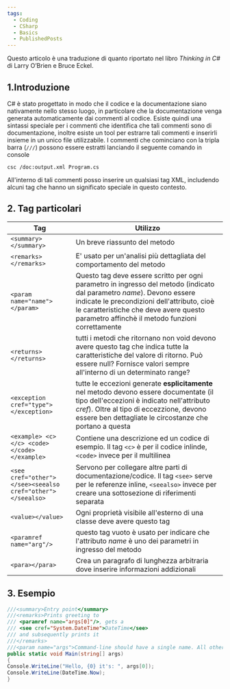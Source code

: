 ```yaml
---
tags:
  - Coding
  - CSharp
  - Basics
  - PublishedPosts
---
```

Questo articolo è una traduzione di quanto riportato nel libro _Thinking in C#_ di Larry O’Brien e Bruce Eckel.
## 1.Introduzione
C# è stato progettato in modo che il codice e la documentazione siano nativamente nello stesso luogo, in particolare che la documentazione venga generata automaticamente dai commenti al codice.
Esiste quindi una sintassi speciale per i commenti che identifica che tali commenti sono di documentazione, inoltre esiste un tool per estrarre tali commenti e inserirli insieme in un unico file utilizzabile.
I commenti che cominciano con la tripla barra (`///`) possono essere estratti lanciando il seguente comando in console
```
csc /doc:output.xml Program.cs
```
All'interno di tali commenti posso inserire un qualsiasi tag XML, includendo alcuni tag che hanno un significato speciale in questo contesto.
## 2. Tag particolari

| Tag | Utilizzo |
|--------|--------|
|`<summary></summary>`|Un breve riassunto del metodo|
|`<remarks></remarks>`|E' usato per un'analisi più dettagliata del comportamento del metodo|
|`<param name="name"></param>`|Questo tag deve essere scritto per ogni parametro in ingresso del metodo (indicato dal parametro _name_). Devono essere indicate le precondizioni dell'attributo, cioè le caratteristiche che deve avere questo parametro affinchè il metodo funzioni correttamente|
|`<returns></returns>`|tutti i metodi che ritornano non void devono avere questo tag che indica tutte la caratteristiche del valore di ritorno. Può essere null? Fornisce valori sempre all'interno di un determinato range?|
|`<exception cref="type"></exception>`|tutte le eccezioni generate **esplicitamente** nel metodo devono essere documentate (il tipo dell'eccezioni è indicato nell'attributo _cref_). Oltre al tipo di eccezzione, devono essere ben dettagliate le circostanze che portano a questa|
|`<example> <c></c> <code></code></example>`|Contiene una descrizione ed un codice di esempio. Il tag `<c>` è per il codice inlinde, `<code>` invece per il multilinea|
|`<see cref="other"></see><seealso cref="other"></seealso>`|Servono per collegare altre parti di documentazione/codice. Il tag `<see>` serve per le referenze inline, `<seealso>` invece per creare una sottosezione di riferimenti separata|
| `<value></value>` |Ogni proprietà visibile all'esterno di una classe deve avere questo tag|
|`<paramref name="arg"/>`|questo tag vuoto è usato per indicare che l'attributo _name_ è uno dei parametri in ingresso del metodo|
|`<para></para>`|Crea un paragrafo di lunghezza arbitraria dove inserire informazioni addizionali|

## 3. Esempio

```c#
///<summary>Entry point</summary>
///<remarks>Prints greeting to
/// <paramref name="args[0]"/>, gets a
/// <see cref="System.DateTime">DateTime</see>
/// and subsequently prints it
///</remarks>
///<param name="args">Command-line should have a single name. All other args will be ignored </param>
public static void Main(string[] args)
{
Console.WriteLine("Hello, {0} it's: ", args[0]);
Console.WriteLine(DateTime.Now);
}
```